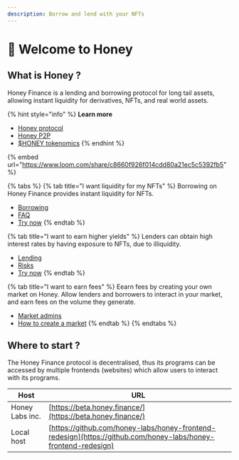 ```yaml
---
description: Borrow and lend with your NFTs
---
```


# 👋 Welcome to Honey

## What is Honey ?

Honey Finance is a lending and borrowing protocol for long tail assets, allowing instant liquidity for derivatives, NFTs, and real world assets.

{% hint style="info" %}
**Learn more**

* [Honey protocol](lending-protocol/nfts.md)
* [Honey P2P](honey-p2p/overview.md)
* [$HONEY tokenomics](tokenomics/honey.md)
{% endhint %}

{% embed url="https://www.loom.com/share/c8660f926f014cdd80a21ec5c5392fb5" %}

{% tabs %}
{% tab title="I want liquidity for my NFTs" %}
Borrowing on Honey Finance provides instant liquidity for NFTs.

* [Borrowing](lending-protocol/borrowing/)
* [FAQ](faq/faq/lending-and-borrowing-faq.md)
* [Try now](https://beta.honey.finance)
{% endtab %}

{% tab title="I want to earn higher yields" %}
Lenders can obtain high interest rates by having exposure to NFTs, due to illiquidity.

* [Lending](lending-protocol/lending.md)
* [Risks](lending-protocol/risk/)
* [Try now](https://beta.honey.finance)
{% endtab %}

{% tab title="I want to earn fees" %}
Eearn fees by creating your own market on Honey. Allow lenders and borrowers to interact in your market, and earn fees on the volume they generate.

* [Market admins](lending-protocol/market-admins/)
* [How to create a market](tutorials/tutorials/create-a-market.md)
{% endtab %}
{% endtabs %}

## Where to start ?

The Honey Finance protocol is decentralised, thus its programs can be accessed by multiple frontends (websites) which allow users to interact with its programs.

| Host            | URL                                                                                                            |
| --------------- | -------------------------------------------------------------------------------------------------------------- |
| Honey Labs inc. | [https://beta.honey.finance/](https://beta.honey.finance/)                                                     |
| Local host      | [https://github.com/honey-labs/honey-frontend-redesign](https://github.com/honey-labs/honey-frontend-redesign) |
